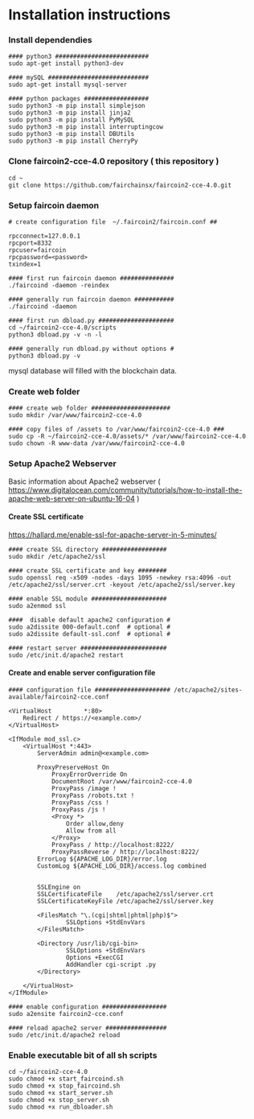 # Installation instructions

### Install dependendies

~~~
#### python3 ##########################
sudo apt-get install python3-dev

#### mySQL ############################
sudo apt-get install mysql-server

#### python packages ##################
sudo python3 -m pip install simplejson
sudo python3 -m pip install jinja2
sudo python3 -m pip install PyMySQL
sudo python3 -m pip install interruptingcow
sudo python3 -m pip install DBUtils
sudo python3 -m pip install CherryPy
~~~

### Clone faircoin2-cce-4.0 repository ( this repository )
~~~
cd ~
git clone https://github.com/fairchainsx/faircoin2-cce-4.0.git
~~~

### Setup faircoin daemon
~~~
# create configuration file  ~/.faircoin2/faircoin.conf ##

rpcconnect=127.0.0.1
rpcport=8332
rpcuser=faircoin
rpcpassword=<password>
txindex=1
~~~

~~~
#### first run faircoin daemon ###############
./faircoind -daemon -reindex

#### generally run faircoin daemon ###########
./faircoind -daemon
~~~

~~~
#### first run dbload.py #####################
cd ~/faircoin2-cce-4.0/scripts
python3 dbload.py -v -n -l

#### generally run dbload.py without options #
python3 dbload.py -v
~~~
mysql database will filled with the blockchain data.

### Create web folder

~~~
#### create web folder ######################
sudo mkdir /var/www/faircoin2-cce-4.0

#### copy files of /assets to /var/www/faircoin2-cce-4.0 ###
sudo cp -R ~/faircoin2-cce-4.0/assets/* /var/www/faircoin2-cce-4.0
sudo chown -R www-data /var/www/faircoin2-cce-4.0
~~~

### Setup Apache2 Webserver

Basic information about Apache2 webserver ( https://www.digitalocean.com/community/tutorials/how-to-install-the-apache-web-server-on-ubuntu-16-04 )

#### Create SSL certificate
https://hallard.me/enable-ssl-for-apache-server-in-5-minutes/
~~~
#### create SSL directory ##################
sudo mkdir /etc/apache2/ssl

#### create SSL certificate and key ########
sudo openssl req -x509 -nodes -days 1095 -newkey rsa:4096 -out /etc/apache2/ssl/server.crt -keyout /etc/apache2/ssl/server.key

#### enable SSL module #####################
sudo a2enmod ssl

####  disable default apache2 configuration #
sudo a2dissite 000-default.conf  # optional #
sudo a2dissite default-ssl.conf  # optional #

#### restart server ########################
sudo /etc/init.d/apache2 restart
~~~

#### Create and enable server configuration file
~~~
#### configuration file ##################### /etc/apache2/sites-available/faircoin2-cce.conf

<VirtualHost         *:80>
    Redirect / https://<example.com>/
</VirtualHost>

<IfModule mod_ssl.c>
	<VirtualHost *:443>
		ServerAdmin admin@<example.com>

		ProxyPreserveHost On
	    	ProxyErrorOverride On
	    	DocumentRoot /var/www/faircoin2-cce-4.0
	    	ProxyPass /image !
	    	ProxyPass /robots.txt !
	    	ProxyPass /css !
	    	ProxyPass /js !
	    	<Proxy *>
	    		Order allow,deny
	    		Allow from all
	    	</Proxy>
	    	ProxyPass / http://localhost:8222/
	    	ProxyPassReverse / http://localhost:8222/
		ErrorLog ${APACHE_LOG_DIR}/error.log
		CustomLog ${APACHE_LOG_DIR}/access.log combined


		SSLEngine on
		SSLCertificateFile    /etc/apache2/ssl/server.crt
		SSLCertificateKeyFile /etc/apache2/ssl/server.key

		<FilesMatch "\.(cgi|shtml|phtml|php)$">
				SSLOptions +StdEnvVars
		</FilesMatch>

		<Directory /usr/lib/cgi-bin>
				SSLOptions +StdEnvVars
				Options +ExecCGI
				AddHandler cgi-script .py
		</Directory>

	</VirtualHost>
</IfModule>
~~~

~~~
#### enable configuration ##################
sudo a2ensite faircoin2-cce.conf

#### reload apache2 server #################
sudo /etc/init.d/apache2 reload
~~~

### Enable executable bit of all sh scripts
~~~
cd ~/faircoin2-cce-4.0
sudo chmod +x start_faircoind.sh
sudo chmod +x stop_faircoind.sh
sudo chmod +x start_server.sh
sudo chmod +x stop_server.sh
sudo chmod +x run_dbloader.sh
~~~

